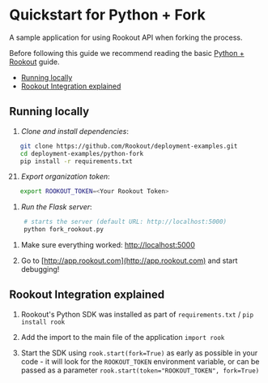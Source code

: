 # Quickstart for Python + Fork

A sample application for using Rookout API when forking the process.

Before following this guide we recommend reading the basic [Python + Rookout] guide.

* [Running locally](#running-locally)
* [Rookout Integration explained](#rookout-integration-explained)

## Running locally

1. *Clone and install dependencies*:
 ```bash
    git clone https://github.com/Rookout/deployment-examples.git
    cd deployment-examples/python-fork
    pip install -r requirements.txt
```
21. *Export organization token*:
 ```bash
 	export ROOKOUT_TOKEN=<Your Rookout Token>
```

1. *Run the Flask server*:
```bash
    # starts the server (default URL: http://localhost:5000)
    python fork_rookout.py
```

1. Make sure everything worked: [http://localhost:5000](http://localhost:5000)

1. Go to [http://app.rookout.com](http://app.rookout.com) and start debugging! 


## Rookout Integration explained

1. Rookout's Python SDK was installed as part of `requirements.txt` / `pip install rook`

1. Add the import to the main file of the application `import rook`

1. Start the SDK using `rook.start(fork=True)` as early as possible in your code - it will look for the `ROOKOUT_TOKEN` environment variable, or can be passed as a parameter `rook.start(token="ROOKOUT_TOKEN", fork=True)`


[Python + Rookout]: https://docs.rookout.com/docs/sdk-setup.html
